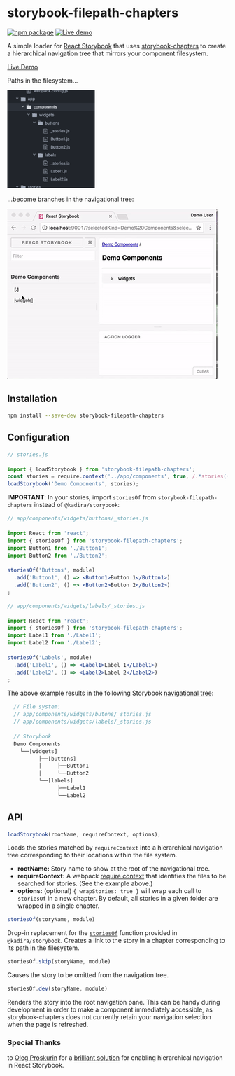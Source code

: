 # storybook-filepath-chapters

[![npm package](https://badge.fury.io/js/storybook-filepath-chapters.svg)](https://badge.fury.io/js/storybook-filepath-chapters)
[![Live demo](https://img.shields.io/badge/Live%20Demo-%20Storybook-brightgreen.svg)](https://hadfieldn.github.io/storybook-filepath-chapters/)

A simple loader for [React Storybook](https://getstorybook.io/) that uses
[storybook-chapters](https://github.com/sm-react/storybook-chapters) to
create a hierarchical navigation tree that mirrors your component filesystem.

[Live Demo](https://hadfieldn.github.io/storybook-filepath-chapters/)

Paths in the filesystem...

<img src="assets/files.png" alt="filesystem screenshot" width="200">

...become branches in the navigational tree:

![screenshot](assets/demo.gif)

## Installation
```sh
npm install --save-dev storybook-filepath-chapters
```

## Configuration

```js
// stories.js

import { loadStorybook } from 'storybook-filepath-chapters';
const stories = require.context('../app/components', true, /.*stories((\.jsx?)|\/(index\.jsx?|.*?stories\.jsx?))$/i);
loadStorybook('Demo Components', stories);
```


**IMPORTANT**: In your stories, import `storiesOf` from `storybook-filepath-chapters` instead
of `@kadira/storybook`:

```jsx
// app/components/widgets/buttons/_stories.js

import React from 'react';
import { storiesOf } from 'storybook-filepath-chapters';
import Button1 from './Button1';
import Button2 from './Button2';

storiesOf('Buttons', module)
  .add('Button1', () => <Button1>Button 1</Button1>)
  .add('Button2', () => <Button2>Button 2</Button2>)
;
```

```jsx
// app/components/widgets/labels/_stories.js

import React from 'react';
import { storiesOf } from 'storybook-filepath-chapters';
import Label1 from './Label1';
import Label2 from './Label2';

storiesOf('Labels', module)
  .add('Label1', () => <Label1>Label 1</Label1>)
  .add('Label2', () => <Label2>Label 2</Label2>)
;

```

The above example results in the following Storybook [navigational tree](https://hadfieldn.github.io/storybook-filepath-chapters/):
```js
  // File system:
  // app/components/widgets/butons/_stories.js
  // app/components/widgets/labels/_stories.js

  // Storybook
  Demo Components
    └──[widgets]
          ├──[buttons]
          │     ├──Button1
          │     └──Button2
          └──[labels]
                ├──Label1
                └──Label2
```

## API

```js
loadStorybook(rootName, requireContext, options);
```
Loads the stories matched by `requireContext` into a hierarchical navigation tree
corresponding to their locations within the file system.
- **rootName:** Story name to show at the root of the navigational tree.
- **requireContext:** A webpack [require context](https://github.com/webpack/docs/wiki/context)
that identifies the files to be searched for stories. (See the example above.)
- **options:** (optional) `{ wrapStories: true }` will wrap each call to `storiesOf` in a new chapter.
By default, all stories in a given folder are wrapped in a single chapter.


```js
storiesOf(storyName, module)
```
Drop-in replacement for the [`storiesOf`](https://getstorybook.io/docs/react-storybook/basics/writing-stories)
function provided in `@kadira/storybook`.
Creates a link to the story in a chapter corresponding to its path in the
filesystem.


```js
storiesOf.skip(storyName, module)
```
Causes the story to be omitted from the navigation tree.


```js
storiesOf.dev(storyName, module)
```
Renders the story into the root navigation pane. This can be handy during development
in order to make a component immediately accessible, as storybook-chapters
does not currently retain your navigation selection when the page is refreshed.


### Special Thanks
to [Oleg Proskurin](https://github.com/UsulPro) for a [brilliant solution](https://github.com/sm-react/storybook-chapters) for enabling
hierarchical navigation in React Storybook.
